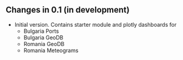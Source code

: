 ## Changes in 0.1 (in development)

* Initial version. 
  Contains starter module and plotly dashboards for 
  * Bulgaria Ports
  * Bulgaria GeoDB 
  * Romania GeoDB
  * Romania Meteograms
    